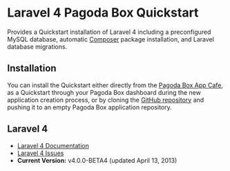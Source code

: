 # Laravel 4 Pagoda Box Quickstart

Provides a Quickstart installation of Laravel 4 including a preconfigured MySQL database, automatic [Composer](http://getcomposer.org) package installation, and Laravel database migrations.

## Installation

You can install the Quickstart either directly from the [Pagoda Box App Cafe](https://pagodabox.com/cafe/briankiewel/laravel-4), as a Quickstart through your Pagoda Box dashboard during the new application creation process, or by cloning the [GitHub repository](https://github.com/briankiewel/pagodabox-laravel-4) and pushing it to an empty Pagoda Box application repository.

## Laravel 4

* [Laravel 4 Documentation](http://four.laravel.com)
* [Laravel 4 Issues](https://github.com/laravel/framework/issues)
* **Current Version:** v4.0.0-BETA4 (updated April 13, 2013)
